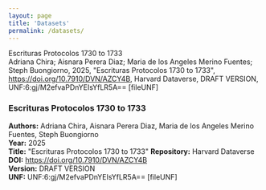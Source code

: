 ```yaml
---
layout: page
title: 'Datasets'
permalink: /datasets/
---
```



Escrituras Protocolos 1730 to 1733 <br>
Adriana Chira; Aisnara Perera Diaz; Maria de los Angeles Merino Fuentes; Steph Buongiorno, 2025, "Escrituras Protocolos 1730 to 1733", https://doi.org/10.7910/DVN/AZCY4B, Harvard Dataverse, DRAFT VERSION, UNF:6:gj/M2efvaPDnYEIsYfLR5A== [fileUNF] 



### Escrituras Protocolos 1730 to 1733
**Authors:** Adriana Chira, Aisnara Perera Diaz, Maria de los Angeles Merino Fuentes, Steph Buongiorno  
**Year:** 2025  
**Title:** "Escrituras Protocolos 1730 to 1733" 
**Repository:** Harvard Dataverse
**DOI:** https://doi.org/10.7910/DVN/AZCY4B  
**Version:** DRAFT VERSION  
**UNF:** UNF:6:gj/M2efvaPDnYEIsYfLR5A== \[fileUNF\]
